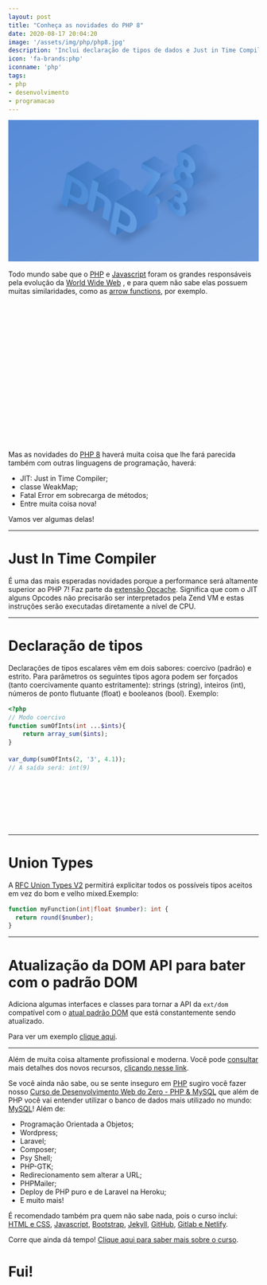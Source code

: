 ```yaml
---
layout: post
title: "Conheça as novidades do PHP 8"
date: 2020-08-17 20:04:20
image: '/assets/img/php/php8.jpg'
description: 'Inclui declaração de tipos de dados e Just in Time Compiler.'
icon: 'fa-brands:php'
iconname: 'php'
tags:
- php
- desenvolvimento
- programacao
---
```


![Conheça as novidades do PHP 8](/assets/img/php/php8.jpg)

Todo mundo sabe que o [PHP](https://terminalroot.com.br/tags#php) e [Javascript](https://terminalroot.com.br/tags#javascript) foram os grandes responsáveis pela evolução da [World Wide Web](https://pt.wikipedia.org/wiki/World_Wide_Web) , e para quem não sabe elas possuem muitas similaridades, como as [arrow functions](https://www.php.net/manual/pt_BR/functions.arrow.php), por exemplo.

<!-- QUADRADO -->
<script async src="//pagead2.googlesyndication.com/pagead/js/adsbygoogle.js"></script>
<ins class="adsbygoogle"
style="display:inline-block;width:336px;height:280px"
data-ad-client="ca-pub-2838251107855362"
data-ad-slot="5351066970"></ins>
<script>
(adsbygoogle = window.adsbygoogle || []).push({});
</script>

Mas as novidades do [PHP 8](https://terminalroot.com.br/php/) haverá muita coisa que lhe fará parecida também com outras linguagens de programação, haverá: 
+ JIT: Just in Time Compiler;
+ classe WeakMap;
+ Fatal Error em sobrecarga de métodos;
+ Entre muita coisa nova!

Vamos ver algumas delas!

---

# Just In Time Compiler
É uma das mais esperadas novidades porque a performance será altamente superior ao PHP 7! Faz parte da [extensão Opcache](https://www.php.net/manual/en/book.opcache.php). Significa que com o JIT alguns Opcodes não precisarão ser interpretados pela Zend VM e estas instruções serão executadas diretamente a nível de CPU.

---

# Declaração de tipos
Declarações de tipos escalares vêm em dois sabores: coercivo (padrão) e estrito. Para parâmetros os seguintes tipos agora podem ser forçados (tanto coercivamente quanto estritamente): strings (string), inteiros (int), números de ponto flutuante (float) e booleanos (bool). Exemplo:
```php
<?php
// Modo coercivo
function sumOfInts(int ...$ints){
    return array_sum($ints);
}

var_dump(sumOfInts(2, '3', 4.1));
// A saída será: int(9)
```

<!-- MINI ANÚNCIO -->
<script async src="//pagead2.googlesyndication.com/pagead/js/adsbygoogle.js"></script>
<!-- Games Root -->
<ins class="adsbygoogle"
style="display:inline-block;width:730px;height:95px"
data-ad-client="ca-pub-2838251107855362"
data-ad-slot="5351066970"></ins>
<script>
(adsbygoogle = window.adsbygoogle || []).push({});
</script>


---

# Union Types
A [RFC Union Types V2](https://wiki.php.net/rfc/union_types_v2) permitirá explicitar todos os possíveis tipos aceitos em vez do bom e velho mixed.Exemplo:
```php
function myFunction(int|float $number): int {
  return round($number);
}
```

---

# Atualização da DOM API para bater com o padrão DOM
Adiciona algumas interfaces e classes para tornar a API da `ext/dom` compatível com o [atual padrão DOM](https://dom.spec.whatwg.org/) que está constantemente sendo atualizado.

Para ver um exemplo [clique aqui](https://wiki.php.net/rfc/dom_living_standard_api).

---

Além de muita coisa altamente profissional e moderna. Você pode [consultar](https://thephp.website/br/edicao/andamento-php-8/) mais detalhes dos novos recursos, [clicando nesse link](https://wiki.php.net/rfc).

Se você ainda não sabe, ou se sente inseguro em [PHP](https://terminalroot.com.br/php/) sugiro você fazer nosso [Curso de Desenvolvimento Web do Zero - PHP & MySQL](https://terminalroot.com.br/php/) que além de PHP você vai entender utilizar o banco de dados mais utilizado no mundo: [MySQL](https://terminalroot.com.br/mysql)! Além de:
+ Programação Orientada a Objetos;
+ Wordpress;
+ Laravel;
+ Composer;
+ Psy Shell;
+ PHP-GTK;
+ Redirecionamento sem alterar a URL;
+ PHPMailer;
+ Deploy de PHP puro e de Laravel na Heroku;
+ E muito mais!

É recomendado também pra quem não sabe nada, pois o curso inclui: [HTML e CSS](https://www.youtube.com/watch?v=SGA6nQqYH7A), [Javascript](https://www.youtube.com/watch?v=HI6YZJxoaIQ), [Bootstrap](https://www.youtube.com/watch?v=mRlkt7P2gZI), [Jekyll](https://www.youtube.com/watch?v=7lI5BfHK-kA), [GitHub](https://terminalroot.com.br/git), [Gitlab e Netlify](https://www.youtube.com/watch?v=ahkpilbOtpE).

Corre que ainda dá tempo! [Clique aqui para saber mais sobre o curso](https://terminalroot.com.br/php/).

<!-- RETANGULO LARGO 2 -->
<script async src="//pagead2.googlesyndication.com/pagead/js/adsbygoogle.js"></script>
<ins class="adsbygoogle"
style="display:block; text-align:center;"
data-ad-layout="in-article"
data-ad-format="fluid"
data-ad-client="ca-pub-2838251107855362"
data-ad-slot="8549252987"></ins>
<script>
(adsbygoogle = window.adsbygoogle || []).push({});
</script>

# Fui!



